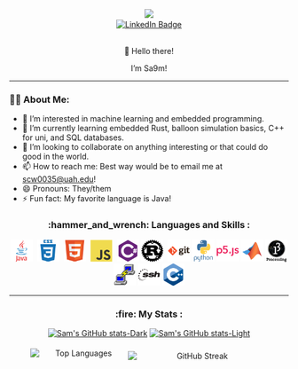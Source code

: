 
<!-- My attention grabbers -->
<div id="header" align="center">
  <img src="https://media0.giphy.com/media/v1.Y2lkPTc5MGI3NjExejdhdXNsazlnaWp2eTU1Zmh0dWViMmgxeXNmanBuaG5qNXgyY25ydCZlcD12MV9pbnRlcm5hbF9naWZfYnlfaWQmY3Q9Zw/3oKIPnAiaMCws8nOsE/giphy.webp" width="300"/>
</div>
<div id="badges" align="center">
  <a href="https://www.linkedin.com/in/sam-whitlock-911a742b2/">
    <img src="https://img.shields.io/badge/LinkedIn-blue?style=for-the-badge&logo=linkedin&logoColor=white" alt="LinkedIn Badge"/>
  </a>
</div>
<div id="header" align="center">
  <img src="https://komarev.com/ghpvc/?username=IntentionalDisaster99&style=flat-square&color=EE82EE" alt=""/>
</div>
<div align="center">
<p>👋 Hello there! </p>
  <p> I’m Sa9m! </p>
</div>


<!-- Simple line break to make it purdy -->
---


<!-- About me page -->
### :technologist: About Me:
- 👀 I’m interested in machine learning and embedded programming.
- 🌱 I’m currently learning embedded Rust, balloon simulation basics, C++ for uni, and SQL databases.
- 💞️ I’m looking to collaborate on anything interesting or that could do good in the world.
- 📫 How to reach me: Best way would be to email me at scw0035@uah.edu!
- 😄 Pronouns: They/them
- ⚡ Fun fact: My favorite language is Java!


<!-- Showing off all of my skills -->
<div align="center">
  <h3> :hammer_and_wrench: Languages and Skills : </h3>
  <img src="https://github.com/devicons/devicon/blob/master/icons/java/java-original-wordmark.svg" title="Java" alt="Java" width="40" height="40"/>&nbsp;
  <img src="https://github.com/devicons/devicon/blob/master/icons/css3/css3-plain-wordmark.svg"  title="CSS3" alt="CSS" width="40" height="40"/>&nbsp;
  <img src="https://github.com/devicons/devicon/blob/master/icons/html5/html5-original.svg" title="HTML5" alt="HTML" width="40" height="40"/>&nbsp;
  <img src="https://github.com/devicons/devicon/blob/master/icons/javascript/javascript-original.svg" title="JavaScript" alt="JavaScript" width="40" height="40"/>&nbsp;
  <img src="https://github.com/devicons/devicon/blob/master/icons/csharp/csharp-plain.svg" title="C Sharp" **alt="C Sharp" width="40" height="40"/>
  <img src="https://github.com/devicons/devicon/blob/master/icons/rust/rust-original.svg" title="Rust" alt="Rust" width="40" height="40"/>&nbsp;
  <img src="https://github.com/devicons/devicon/blob/master/icons/git/git-original-wordmark.svg" title="Git" **alt="Git" width="40" height="40"/>
  <img src="https://github.com/devicons/devicon/blob/master/icons/python/python-original-wordmark.svg" title="Python" **alt="Python" width="40" height="40"/>
  <img src="https://github.com/devicons/devicon/blob/master/icons/p5js/p5js-original.svg" title="p5.js++" **alt="p5.js width="40" height="40"/>
  <img src="https://github.com/devicons/devicon/blob/master/icons/matlab/matlab-original.svg" title="MATLab" **alt="MATLab" width="40" height="40"/>
  <img src="https://github.com/devicons/devicon/blob/master/icons/processing/processing-original-wordmark.svg" title="Processing" **alt="Processing" width="40" height="40"/>
  <img src="https://github.com/devicons/devicon/blob/master/icons/putty/putty-original.svg" title="puTTy" **alt="puTTy" width="40" height="40"/>
  <img src="https://github.com/devicons/devicon/blob/master/icons/ssh/ssh-original-wordmark.svg" title="SSH" **alt="SSH" width="40" height="40"/>
  <img src="https://github.com/devicons/devicon/blob/master/icons/cplusplus/cplusplus-original.svg" title="CPP" **alt="CPP" width="40" height="40"/>
  
  
</div>

<!-- More showing off -->
---


<!-- This is on the same line -->
<!--
[![Sam's GitHub stats-Dark](https://github-readme-stats.vercel.app/api?username=IntentionalDisaster99&show_icons=true&theme=dark#gh-dark-mode-only)](https://github.com/IntentionalDisaster99/github-readme-stats#gh-dark-mode-only)
[![Sam's GitHub stats-Light](https://github-readme-stats.vercel.app/api?username=IntentionalDisaster99&show_icons=true&theme=default#gh-light-mode-only)](https://github.com/IntentionalDisaster99/github-readme-stats#gh-light-mode-only)
[![Top Langs](https://github-readme-stats.vercel.app/api/top-langs/?username=intentionalDisaster99&layout=compact&theme=vision-friendly-dark)](https://github.com/anuraghazra/github-readme-stats)
-->

  
<div align="center">
<h3>:fire: My Stats : </h3>

<!-- GitHub Stats (Light and Dark modes) -->
[![Sam's GitHub stats-Dark](https://github-readme-stats.vercel.app/api?username=IntentionalDisaster99&show_icons=true&theme=dark#gh-dark-mode-only)](https://github.com/IntentionalDisaster99/github-readme-stats#gh-dark-mode-only)
[![Sam's GitHub stats-Light](https://github-readme-stats.vercel.app/api?username=IntentionalDisaster99&show_icons=true&theme=default#gh-light-mode-only)](https://github.com/IntentionalDisaster99/github-readme-stats#gh-light-mode-only)

<!-- Flexbox for aligning smaller Top Languages card -->
<div style="display: flex; flex-wrap: wrap; justify-content: center; align-items: center; margin-top: 10px; vertical-align:center;">
<!-- Top Languages -->
<img src="https://github-readme-stats.vercel.app/api/top-langs/?username=IntentionalDisaster99&layout=compact&theme=vision-friendly-dark" alt="Top Languages" style="width: 35%;" />

<!-- GitHub Streak -->
<img src="http://github-readme-streak-stats.herokuapp.com?user=intentionalDisaster99&theme=dark&background=000000" alt="GitHub Streak" style="width: 50%; margin-top: 10px;" />
</div>


</div>





